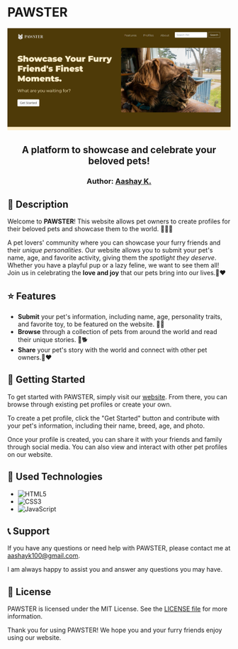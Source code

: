 # PAWSTER 
<p align="center">
<img src="https://github.com/aashayk18/PAWSTER/blob/master/assets/readmeImg.png"> 
</p>  
<h2 align="center">
    A platform to showcase and celebrate your beloved pets!
</h2>
<h3 align="center">
    Author: <a href="https://github.com/aashayk18">Aashay K.</a>
</h3>

## 🐾 Description

Welcome to **PAWSTER**! This website allows pet owners to create profiles for their beloved pets and showcase them to the world. 🌟🐶🐱

A pet lovers' community where you can showcase your furry friends and their *unique personalities*. Our website allows you to submit your pet's name, age, and favorite activity, giving them the *spotlight they deserve*. Whether you have a playful pup or a lazy feline, we want to see them all! Join us in celebrating the **love and joy** that our pets bring into our lives.🐾❤️

## ⭐ Features

- **Submit** your pet's information, including name, age, personality traits, and favorite toy, to be featured on the website. 🐾🌐
- **Browse** through a collection of pets from around the world and read their unique stories. 📸🐕
- **Share** your pet's story with the world and connect with other pet owners.💌❤️

## 🚀 Getting Started 

To get started with PAWSTER, simply visit our [website](https://pawster.vercel.app/). From there, you can browse through existing pet profiles or create your own.

To create a pet profile, click the "Get Started" button and contribute with your pet's information, including their name, breed, age, and photo.

Once your profile is created, you can share it with your friends and family through social media. You can also view and interact with other pet profiles on our website.

## 🔧 Used Technologies

- ![HTML5](https://img.shields.io/badge/html5-%23E34F26.svg?style=for-the-badge&logo=html5&logoColor=white)
- ![CSS3](https://img.shields.io/badge/css3-%231572B6.svg?style=for-the-badge&logo=css3&logoColor=white) 
- ![JavaScript](https://img.shields.io/badge/javascript-%23323330.svg?style=for-the-badge&logo=javascript&logoColor=%23F7DF1E)

## 📞 Support

If you have any questions or need help with PAWSTER, please contact me at aashayk100@gmail.com. 
  
I am always happy to assist you and answer any questions you may have.

## 📝 License

PAWSTER is licensed under the MIT License. See the [LICENSE file](https://github.com/aashayk18/PAWSTER/blob/master/LICENSE.md) for more information.

Thank you for using PAWSTER! We hope you and your furry friends enjoy using our website.
